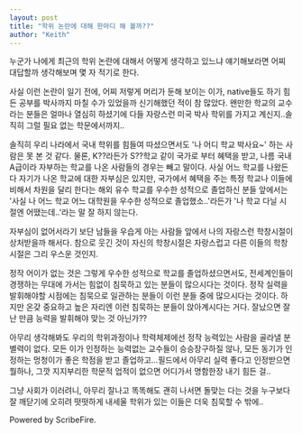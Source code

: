 ```yaml
---
layout: post
title: "학위 논란에 대해 한마디 해 볼까??"
author: "Keith"
---
```


누군가 나에게 최근의 학위 논란에 대해서 어떻게 생각하고 있느냐 얘기해보라면 어찌 대답할까 생각해보며 몇 자 적기로 한다.

사실 이런 논란이 일기 전에, 어찌 저렇게 머리가 둔해 보이는 이가, native들도 하기 힘든 공부를 박사까지 마칠 수가 있었을까 신기해했던 적이 참 많았다. 왠만한 학교의 교수라는 분들은 얼마나 열심히 하셨기에 다들 자랑스런 미국 박사 학위를 가지고 계신지..솔직히 그럴 필요 없는 학문에서까지..

솔직히 우리 나라에서 국내 학위를 힘들여 따셨으면서도 '나 어디 학교 박사요~' 하는 사람은 못 본 것 같다. 물론, K??라든가 S??학교 같이 국가로 부터 혜택을 받고, 나름 국내 A급이라 자부하는 학교를 나온 사람들의 경우는 빼고 말이다. 사실 어느 학교를 나왔든 다 자기가 나온 학교에 대한 자부심은 있지만, 국가에서 혜택을 주는 특정 학교나 이들에 비해서 차원을 달리 한다는 해외 유수 학교를 우수한 성적으로 졸업하신 분들 앞에서는 '사실 나 어느 학교 어느 대학원을 우수한 성적으로 졸업했소..'라든가 '나 학교 다닐 시절엔 어땠는데..'라는 말 잘 하지 않는다.

자부심이 없어서라기 보단 남들을 우습게 아는 사람들 앞에서 나의 자랑스런 학창시절이 상처받을까 해서다. 참으로 웃긴 것이 자신의 학창시절은 자랑스럽고 다른 이들의 학창시절은 그리 우스운 것인지.

정작 어이가 없는 것은 그렇게 우수한 성적으로 학교를 졸업하셨으면서도, 전세계인들이 경쟁하는 무대에 가서는 힘없이 침묵하고 있는 분들이 많으시다는 것이다. 정작 실력을 발휘해야할 시점에는 침묵으로 일관하는 분들이 이런 분들 중에 많으시다는 것이다. 하지만 온갖 중요하고 높은 자리엔 이런 침묵하는 분들이 앉아계시다는 거다. 잘났으면 잘난 만큼 능력을 발휘해야 맞는 것 아닌가??

아무리 생각해봐도 우리의 학위과정이나 학력체제에선 정작 능력있는 사람을 골라낼 분별력이 없다. 모든 이가 인정하는 능력없는 교수들이 승승장구하질 않나, 모든 동기가 인정하는 멍청이가 좋은 학점을 받고 졸업하고...필드에서 아무리 실력 좋다고 인정받으면 뭘하나, 그깟 지지부리한 학문적 업적이 없으면 어디가서 명함한장 내기 힘든 걸..

그냥 사회가 이러려니, 아무리 잘나고 똑똑해도 괜히 나서면 돌맞는 다는 것을 누구보다 잘 깨닫기에 오히려 떳떳하게 내세울 학위가 있는 이들은 더욱 침묵할 수 밖에..


Powered by ScribeFire.


